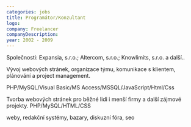 ```yaml
---
categories: jobs
title: Programátor/Konzultant
logo: 
company: Freelancer
companyDescription: 
year: 2002 - 2009 
---
```


Společnosti: Expansia, s.r.o.; Altercom, s.r.o.; Knowlimits, s.r.o. a další..

Vývoj webových stránek, organizace týmu, komunikace s klientem, plánování a project management.

PHP/MySQL/Visual Basic/MS Access/MSSQL/JavaScript/Html/Css

Tvorba webových stránek pro běžné lidi i menší firmy a další zájmové projekty.
PHP/MySQL/HTML/CSS

weby, redakční systémy, bazary, diskuzní fóra, seo




